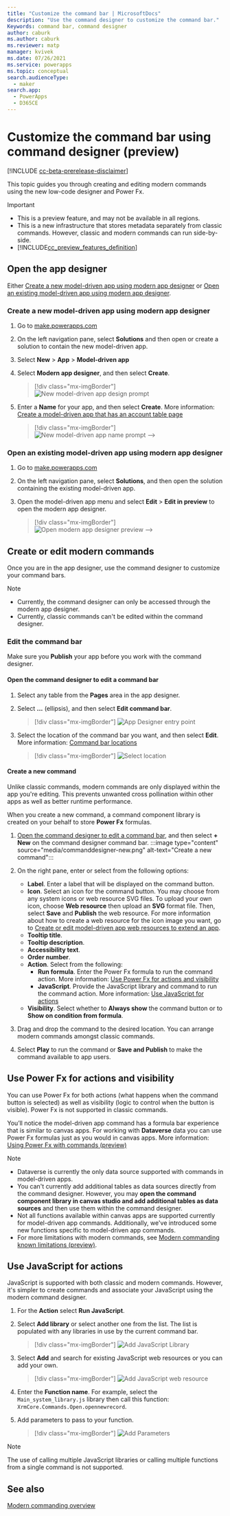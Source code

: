 ```yaml
---
title: "Customize the command bar | MicrosoftDocs"
description: "Use the command designer to customize the command bar."
Keywords: command bar, command designer
author: caburk
ms.author: caburk
ms.reviewer: matp
manager: kvivek
ms.date: 07/26/2021
ms.service: powerapps
ms.topic: conceptual
search.audienceType: 
  - maker
search.app: 
  - PowerApps
  - D365CE
---
```


# Customize the command bar using command designer (preview)

[!INCLUDE [cc-beta-prerelease-disclaimer](../../includes/cc-beta-prerelease-disclaimer.md)]

This topic guides you through creating and editing modern commands using the new low-code designer and Power Fx.

  > [!IMPORTANT]
  > - This is a preview feature, and may not be available in all regions.
  > - This is a new infrastructure that stores metadata separately from classic commands. However, classic and modern commands can run side-by-side.
  > - [!INCLUDE[cc_preview_features_definition](../../includes/cc-preview-features-definition.md)]
  
## Open the app designer

Either [Create a new model-driven app using modern app designer](#create-a-new-model-driven-app-using-modern-app-designer) or [Open an existing model-driven app using modern app designer](#open-an-existing-model-driven-app-using-modern-app-designer).

### Create a new model-driven app using modern app designer

1. Go to [make.powerapps.com](https://make.powerapps.com/?cds-app-module-designer.isCustomPageEnabled=true)

1. On the left navigation pane, select **Solutions** and then open or create a solution to contain the new model-driven app.

1. Select **New** > **App** > **Model-driven app**

1. Select **Modern app designer**, and then select **Create**.

   > [!div class="mx-imgBorder"]
   > ![New model-driven app design prompt](media/add-page-to-model-app/solution-explorer-new-model-app-designer-prompt.png "New model-driven app design prompt")

1. Enter a **Name** for your app, and then select **Create**. More information: [Create a model-driven app that has an account table page](create-a-model-driven-app.md)

   > [!div class="mx-imgBorder"]
   > ![New model-driven app name prompt](media/add-page-to-model-app/app-designer-name-prompt.png "New model-driven app name prompt") -->

### Open an existing model-driven app using modern app designer

1. Go to [make.powerapps.com](https://make.powerapps.com/?cds-app-module-designer.isCustomPageEnabled=true)

1. On the left navigation pane, select **Solutions**, and then open the solution containing the existing model-driven app.

1. Open the model-driven app menu and select **Edit** > **Edit in preview** to open the modern app designer.

   > [!div class="mx-imgBorder"]
   > ![Open modern app designer preview](media/add-page-to-model-app/open-modern-app-designer-preview.png "Open modern app designer preview") -->

## Create or edit modern commands

Once you are in the app designer, use the command designer to customize your command bars.

> [!NOTE]
> - Currently, the command designer can only be accessed through the modern app designer.
> - Currently, classic commands can't  be edited within the command designer.
 
### Edit the command bar
 
Make sure you **Publish** your app before you work with the command designer.

#### Open the command designer to edit a command bar
 
1. Select any table from the **Pages** area in the app designer.
 
 1. Select **...** (ellipsis), and then select **Edit command bar**.
    > [!div class="mx-imgBorder"]
    > ![App Designer entry point](media/commanddesigner-app-designer-entry-point.png "App Designer entry point")
 
1. Select the location of the command bar you want, and then select **Edit**. More information: [Command bar locations](command-designer-overview.md#command-bar-locations)
    > [!div class="mx-imgBorder"]
    > ![Select location](media/commanddesigner-command-bar-location-selection.png "Select location")
  
#### Create a new command

Unlike classic commands, modern commands are only displayed within the app you're editing. This prevents unwanted cross pollination within other apps as well as better runtime performance.

When you create a new command, a command component library is created on your behalf to store **Power Fx** formulas.

1. [Open the command designer to edit a command bar](#open-the-command-designer-to-edit-a-command-bar), and then select **+ New** on the command designer command bar.
   :::image type="content" source="media/commanddesigner-new.png" alt-text="Create a new command":::
1. On the right pane, enter or select from the following options:
   - **Label**. Enter a label that will be displayed on the command button. 
   - **Icon**. Select an icon for the command button. You may choose from any system icons or web resource SVG files. To upload your own icon, choose **Web resource** then upload an **SVG** format file. Then, select **Save** and **Publish** the web resource. For more information about how to create a web resource for the icon image you want, go to [Create or edit model-driven app web resources to extend an app](create-edit-web-resources.md).
   - **Tooltip title**. 
   - **Tooltip description**. 
   - **Accessibility text**. 
   - **Order number**. 
   - **Action**. Select from the following:
      - **Run formula**. Enter the Power Fx formula to run the command action. More information: [Use Power Fx for actions and visibility](#use-power-fx-for-actions-and-visibility)
      - **JavaScript**. Provide the JavaScript library and command to run the command action. More information: [Use JavaScript for actions](#use-javascript-for-actions)
   - **Visibility**. Select whether to **Always show** the command button or to **Show on condition from formula**. 

1. Drag and drop the command to the desired location. You can arrange modern commands amongst classic commands.
1. Select **Play** to run the command or **Save and Publish** to make the command available to app users.

## Use Power Fx for actions and visibility

You can use Power Fx for both actions (what happens when the command button is selected) as well as visibility (logic to control when the button is visible). Power Fx is not supported in classic commands.

You’ll notice the model-driven app command has a formula bar experience that is similar to canvas apps. For working with **Dataverse** data you can use Power Fx formulas just as you would in canvas apps. More information: [Using Power Fx with commands (preview)](commanding-use-powerfx.md)
  > [!NOTE]
  > - Dataverse is currently the only data source supported with commands in model-driven apps.
  > - You can't currently add additional tables as data sources directly from the command designer. However, you may **open the command component library in canvas studio and add additional tables as data sources** and then use them within the command designer. 
  > - Not all functions available within canvas apps are supported currently for model-driven app commands. Additionally, we've introduced some new functions specific to model-driven app commands.
  > - For more limitations with modern commands, see [Modern commanding known limitations (preview)](command-designer-limitations.md).
  
## Use JavaScript for actions
  
JavaScript is supported with both classic and modern commands. However, it's simpler to create commands and associate your JavaScript using the modern command designer.
  
1. For the **Action** select **Run JavaScript**.

1. Select **Add library** or select another one from the list. The list is populated with any libraries in use by the current command bar.
 
   > [!div class="mx-imgBorder"]
   > ![Add JavaScript Library](media/commanddesigner-add-javascript-library.png "Add JavaScript Library")

1. Select **Add** and search for existing JavaScript web resources or you can add your own.

    > [!div class="mx-imgBorder"]
    > ![Add JavaScript web resource](media/commanddesigner-add-javaScript-library-modal.png "Add JavaScript web resource")
 
1. Enter the **Function name**. For example, select the `Main_system_library.js` library then call this function: `XrmCore.Commands.Open.opennewrecord`.

6. Add parameters to pass to your function.

    > [!div class="mx-imgBorder"]
    > ![Add Parameters](media/commanddesigner-add-javascript-parameters.png "Add Parameters")
 
> [!NOTE]
> The use of calling multiple JavaScript libraries or calling multiple functions from a single command is not supported.
  
## See also

[Modern commanding overview](command-designer-overview.md)
